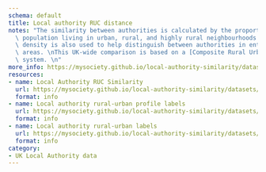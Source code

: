 ```yaml
---
schema: default
title: Local authority RUC distance
notes: "The similarity between authorities is calculated by the proportion of the\
  \ population living in urban, rural, and highly rural neighbourhoods. The population\
  \ density is also used to help distinguish between authorities in entirely urban\
  \ areas. \nThis UK-wide comparison is based on a [Composite Rural Urban Classification](https://mysociety.github.io/uk_ruc/)\
  \ system. \n"
more_info: https://mysociety.github.io/local-authority-similarity/datasets/ruc_distance/latest
resources:
- name: Local Authority RUC Similarity
  url: https://mysociety.github.io/local-authority-similarity/datasets/ruc_distance/latest
  format: info
- name: Local authority rural-urban profile labels
  url: https://mysociety.github.io/local-authority-similarity/datasets/ruc_distance/latest
  format: info
- name: Local authority rural-urban labels
  url: https://mysociety.github.io/local-authority-similarity/datasets/ruc_distance/latest
  format: info
category:
- UK Local Authority data
---
```


